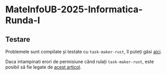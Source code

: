 # MateInfoUB-2025-Informatica-Runda-I

## Testare

Problemele sunt compilate și testate cu `task-maker-rust`, îl puteți găsi [aici](https://github.com/olimpiadi-informatica/task-maker-rust).

Daca intampinati erori de permisiune cănd rulați `task-maker-rust`, este posibil să fie legate de [acest articol](https://ubuntu.com/blog/ubuntu-23-10-restricted-unprivileged-user-namespaces).

